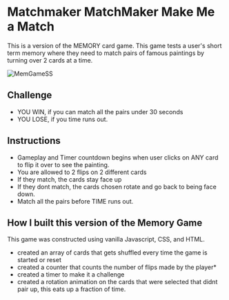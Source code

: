 # Matchmaker MatchMaker Make Me a Match

This is a version of the MEMORY card game. This game tests a user's short term memory where they need to match pairs of famous paintings by turning over 2 cards at a time.

![MemGameSS](https://user-images.githubusercontent.com/110546643/190951821-40b8c7f9-c5ad-4598-a5d5-35609beb3791.JPG)

## Challenge
* YOU WIN, if you can match all the pairs under 30 seconds
* YOU LOSE, if you time runs out.

## Instructions
* Gameplay and Timer countdown begins when user clicks on ANY card to flip it over to see the painting.
* You are allowed to 2 flips on 2 different cards
* If they match, the cards stay face up
* If they dont match, the cards chosen rotate and go back to being face down.
* Match all the pairs before TIME runs out. 

## How I built this version of the Memory Game
This game was constructed using vanilla Javascript, CSS, and HTML.

* created an array of cards that gets shuffled every time the game is started or reset
* created a counter that counts the number of flips made by the player*
* created a timer to make it a challenge
* created a rotation animation on the cards that were selected that didnt pair up, this eats up a fraction of time. 
